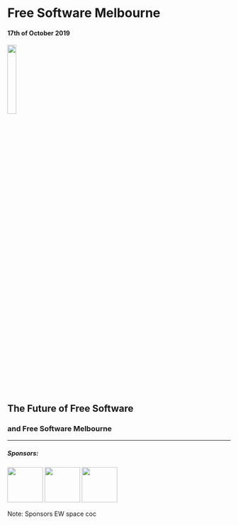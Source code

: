 # Free Software Melbourne
#### 17th of October 2019
<img src=slides/img/FSM_logo.png width="20%">

## The Future of Free Software

### and Free Software  Melbourne

<hr />

##### Sponsors:

<img src=slides/img/EW.png height="80px">
<img src=slides/img/AdamBolte.png height="80px">
<img src=slides/img/stumbles_small.jpg height="80px">

Note:
Sponsors
EW space
coc
